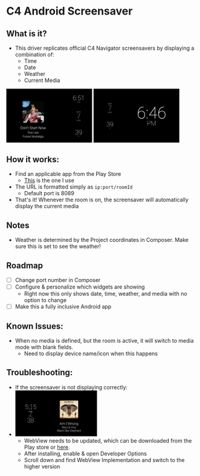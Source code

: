 # C4 Android Screensaver
## What is it?
 - This driver replicates official C4 Navigator screensavers by displaying a combination of:
 	- Time
	- Date
	- Weather
	- Current Media

<img src="https://github.com/13mralex/c4-android-screensaver/blob/main/images/Capture1.PNG?raw=true" width=45%></img>
<img src="https://github.com/13mralex/c4-android-screensaver/blob/main/images/Capture.PNG?raw=true" width=45%></img>
## How it works:
 - Find an applicable app from the Play Store
	- [This](https://m.apkpure.com/web-screensaver/se.andreasottesen.WebScreensaver) is the one I use
 - The URL is formatted simply as `ip:port/roomId`
	- Default port is 8089
 - That's it! Whenever the room is on, the screensaver will automatically display the current media
## Notes
 - Weather is determined by the Project coordinates in Composer. Make sure this is set to see the weather!
## Roadmap
 - [ ] Change port number in Composer
 - [ ] Configure & personalize which widgets are showing
	- Right now this only shows date, time, weather, and media with no option to change
 - [ ] Make this a fully inclusive Android app
## Known Issues:
 - When no media is defined, but the room is active, it will switch to media mode with blank fields.
	- Need to display device name/icon when this happens
## Troubleshooting:
 - If the screensaver is not displaying correctly:
  - <img src="https://raw.githubusercontent.com/13mralex/c4-android-screensaver/main/images/030722171537.png" width=45%></img>
  	- WebView needs to be updated, which can be downloaded from the Play store or [here](https://www.apkmirror.com/apk/google-inc/android-system-webview/).
  	- After installing, enable & open Developer Options
  	- Scroll down and find WebView Implementation and switch to the higher version

